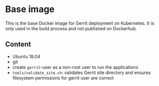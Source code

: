 # Base image

This is the base Docker image for Gerrit deployment on Kubernetes.
It is only used in the build process and not published on Dockerhub.

## Content

* Ubuntu 18.04
* git
* create `gerrit`-user as a non-root user to run the applications
* `tools/validate_site.sh`: validates Gerrit site directory and ensures
 filesystem permissions for gerrit user are correct
